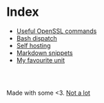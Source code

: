# Index

- [Useful OpenSSL commands](openssl.md)
- [Bash dispatch](dispatch.md)
- [Self hosting](hosting.md)
- [Markdown snippets](markdown.md)
- [My favourite unit](unit.md)



###  &nbsp;

Made with some <3. [Not a lot](https://github.com/jpedro/jpedro.github.io)
<!-- This ~~will be eventually~~ is generated. -->
